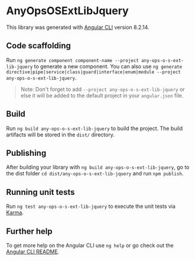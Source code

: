 # AnyOpsOSExtLibJquery

This library was generated with [Angular CLI](https://github.com/angular/angular-cli) version 8.2.14.

## Code scaffolding

Run `ng generate component component-name --project any-ops-o-s-ext-lib-jquery` to generate a new component. You can also use `ng generate directive|pipe|service|class|guard|interface|enum|module --project any-ops-o-s-ext-lib-jquery`.
> Note: Don't forget to add `--project any-ops-o-s-ext-lib-jquery` or else it will be added to the default project in your `angular.json` file. 

## Build

Run `ng build any-ops-o-s-ext-lib-jquery` to build the project. The build artifacts will be stored in the `dist/` directory.

## Publishing

After building your library with `ng build any-ops-o-s-ext-lib-jquery`, go to the dist folder `cd dist/any-ops-o-s-ext-lib-jquery` and run `npm publish`.

## Running unit tests

Run `ng test any-ops-o-s-ext-lib-jquery` to execute the unit tests via [Karma](https://karma-runner.github.io).

## Further help

To get more help on the Angular CLI use `ng help` or go check out the [Angular CLI README](https://github.com/angular/angular-cli/blob/master/README.md).
